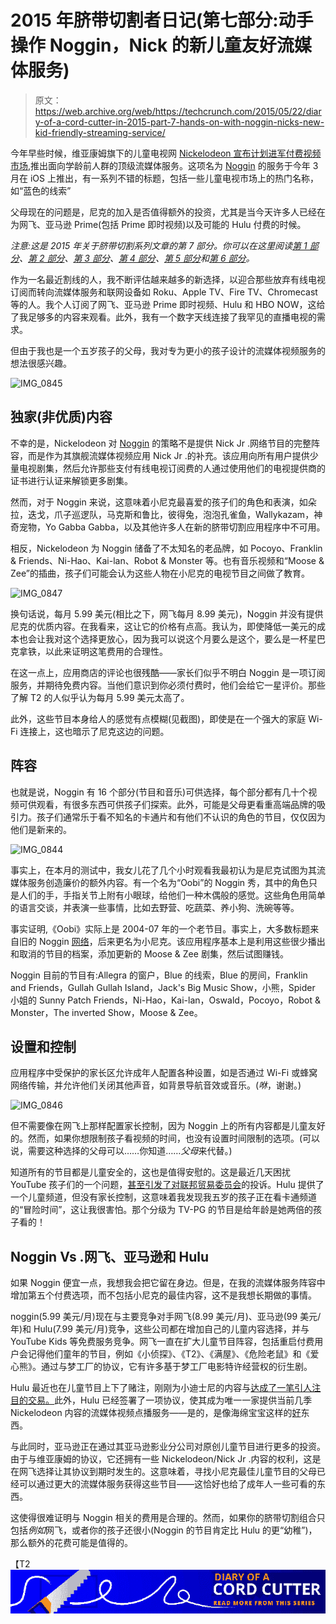 # 2015 年脐带切割者日记(第七部分:动手操作 Noggin，Nick 的新儿童友好流媒体服务)

> 原文：<https://web.archive.org/web/https://techcrunch.com/2015/05/22/diary-of-a-cord-cutter-in-2015-part-7-hands-on-with-noggin-nicks-new-kid-friendly-streaming-service/>

今年早些时候，维亚康姆旗下的儿童电视网 [Nickelodeon 宣布计划进军付费视频市场](https://web.archive.org/web/20230326051026/https://techcrunch.com/2015/02/25/nickelodeon-unveils-noggin-a-mobile-subscription-service-for-preschoolers-arriving-in-march/),推出面向学龄前人群的顶级流媒体服务。这项名为 [Noggin](https://web.archive.org/web/20230326051026/http://www.noggin.com/) 的服务于今年 3 月在 iOS 上推出，有一系列不错的标题，包括一些儿童电视市场上的热门名称，如“蓝色的线索”

父母现在的问题是，尼克的加入是否值得额外的投资，尤其是当今天许多人已经在为网飞、亚马逊 Prime(包括 Prime 即时视频)以及可能的 Hulu 付费的时候。

*注意:这是 2015 年关于脐带切割系列文章的第 7 部分。你可以在这里阅读[第 1 部分](https://web.archive.org/web/20230326051026/https://techcrunch.com/2015/02/01/the-diary-of-a-cord-cutter-in-2015/)、[第 2 部分](https://web.archive.org/web/20230326051026/https://techcrunch.com/2015/02/06/the-diary-of-a-cord-cutter-in-2015-part-2)、[第 3 部分](https://web.archive.org/web/20230326051026/https://techcrunch.com/2015/02/20/diary-of-a-cord-cutter-in-2015-part-3-using-an-over-the-air-dvr/#8S12Jw:d7MC)、[第 4 部分](https://web.archive.org/web/20230326051026/https://techcrunch.com/2015/03/13/diary-of-a-cord-cutter-in-2015-part-4-favorite-apps-and-resources/)、[第 5 部分](https://web.archive.org/web/20230326051026/https://techcrunch.com/2015/03/20/diary-of-a-cord-cutter-in-2015-part-5-upgrading-to-the-tivo-roamio-ota-dvr/)和[第 6 部分](https://web.archive.org/web/20230326051026/https://techcrunch.com/2015/04/10/diary-of-a-cord-cutter-in-2015-part-6-hbo-goes-over-the-top/)。*

作为一名最近割线的人，我不断评估越来越多的新选择，以迎合那些放弃有线电视订阅而转向流媒体服务和联网设备如 Roku、Apple TV、Fire TV、Chromecast 等的人。我个人订阅了网飞、亚马逊 Prime 即时视频、Hulu 和 HBO NOW，这给了我足够多的内容来观看。此外，我有一个数字天线连接了我罕见的直播电视的需求。

但由于我也是一个五岁孩子的父母，我对专为更小的孩子设计的流媒体视频服务的想法很感兴趣。

![IMG_0845](img/9869a48c58c1f4908c8b85224378b50d.png)

## 独家(非优质)内容

不幸的是，Nickelodeon 对 [Noggin](https://web.archive.org/web/20230326051026/http://www.noggin.com/) 的策略不是提供 Nick Jr .网络节目的完整阵容，而是作为其旗舰流媒体视频应用 Nick Jr .的补充。该应用向所有用户提供少量电视剧集，然后允许那些支付有线电视订阅费的人通过使用他们的电视提供商的证书进行认证来解锁更多剧集。

然而，对于 Noggin 来说，这意味着小尼克最喜爱的孩子们的角色和表演，如朵拉，迭戈，爪子巡逻队，马克斯和鲁比，彼得兔，泡泡孔雀鱼，Wallykazam，神奇宠物，Yo Gabba Gabba，以及其他许多人在新的脐带切割应用程序中不可用。

相反，Nickelodeon 为 Noggin 储备了不太知名的老品牌，如 Pocoyo、Franklin & Friends、Ni-Hao、Kai-lan、Robot & Monster 等。也有音乐视频和“Moose & Zee”的插曲，孩子们可能会认为这些人物在小尼克的电视节目之间做了教育。

![IMG_0847](img/86cc00755527b869d5bdc0947a35e961.png)

换句话说，每月 5.99 美元(相比之下，网飞每月 8.99 美元)，Noggin 并没有提供尼克的优质内容。在我看来，这让它的价格有点高。我认为，即使降低一美元的成本也会让我对这个选择更放心，因为我可以说这个月要么是这个，要么是一杯星巴克拿铁，以此来证明这笔费用的合理性。

在这一点上，应用商店的评论也很残酷——家长们似乎不明白 Noggin 是一项订阅服务，并期待免费内容。当他们意识到你必须付费时，他们会给它一星评价。那些了解 T2 的人似乎认为每月 5.99 美元太高了。

此外，这些节目本身给人的感觉有点模糊(见截图)，即使是在一个强大的家庭 Wi-Fi 连接上，这也暗示了尼克这边的问题。

## 阵容

也就是说，Noggin 有 16 个部分(节目和音乐)可供选择，每个部分都有几十个视频可供观看，有很多东西可供孩子们探索。此外，可能是父母更看重高端品牌的吸引力。孩子们通常乐于看不知名的卡通片和有他们不认识的角色的节目，仅仅因为他们是新来的。

![IMG_0844](img/c18e1335533b4ff58655f82e4a584358.png)

事实上，在本月的测试中，我女儿花了几个小时观看我最初认为是尼克试图为其流媒体服务创造廉价的额外内容。有一个名为“Oobi”的 Noggin 秀，其中的角色只是人们的手，手指关节上附有小眼球，给他们一种木偶般的感觉。这些角色用简单的语言交谈，并表演一些事情，比如去野营、吃蔬菜、养小狗、洗碗等等。

事实证明,《Oobi》实际上是 2004-07 年的一个老节目。事实上，大多数标题来自旧的 Noggin [网络](https://web.archive.org/web/20230326051026/http://en.wikipedia.org/wiki/Nick_Jr.#As_Noggin_.281999.E2.80.932009.29)，后来更名为小尼克。该应用程序基本上是利用这些很少播出和取消的节目的档案，添加更新的 Moose & Zee 剧集，然后试图赚钱。

Noggin 目前的节目有:Allegra 的窗户，Blue 的线索，Blue 的房间，Franklin and Friends，Gullah Gullah Island，Jack's Big Music Show，小熊，Spider 小姐的 Sunny Patch Friends，Ni-Hao，Kai-lan，Oswald，Pocoyo，Robot & Monster，The inverted Show，Moose & Zee。

## 设置和控制

应用程序中受保护的家长区允许成年人配置各种设置，如是否通过 Wi-Fi 或蜂窝网络传输，并允许他们关闭其他声音，如背景导航音效或音乐。(*咻*，谢谢。)

![IMG_0846](img/d8e63cafa15680e59a84e01195ea6f5d.png)

但不需要像在网飞上那样配置家长控制，因为 Noggin 上的所有内容都是儿童友好的。然而，如果你想限制孩子看视频的时间，也没有设置时间限制的选项。(可以说，需要这种选择的父母可以……你知道……*父母*来代替。)

知道所有的节目都是儿童安全的，这也是值得安慰的。这是最近几天困扰 YouTube 孩子们的一个问题，[甚至引发了对联邦贸易委员会](https://web.archive.org/web/20230326051026/https://techcrunch.com/2015/05/19/youtube-kids-app-reported-to-ftc-for-featuring-videos-with-adult-content/)的投诉。Hulu 提供了一个儿童频道，但没有家长控制，这意味着我发现我五岁的孩子正在看卡通频道的“冒险时间”，这让我很害怕。那个分级为 TV-PG 的节目是给年龄是她两倍的孩子看的！

## Noggin Vs .网飞、亚马逊和 Hulu

如果 Noggin 便宜一点，我想我会把它留在身边。但是，在我的流媒体服务阵容中增加第五个付费选项，而不包括小尼克的最佳内容，这不是我想长期做的事情。

noggin(5.99 美元/月)现在与主要竞争对手网飞(8.99 美元/月)、亚马逊(99 美元/年)和 Hulu(7.99 美元/月)竞争，这些公司都在增加自己的儿童内容选择，并与 YouTube Kids 等免费服务竞争。网飞一直在扩大儿童节目阵容，包括重启付费用户会记得他们童年的节目，例如《小侦探》、《T2》、《满屋》、《危险老鼠》和《爱心熊》。通过与梦工厂的协议，它有许多基于梦工厂电影特许经营权的衍生剧。

Hulu 最近也在儿童节目上下了赌注，刚刚为小迪士尼的内容与[达成了一笔引人注目的交易。](https://web.archive.org/web/20230326051026/https://techcrunch.com/2015/03/03/hulus-latest-kids-deal-brings-disney-jr-content-to-its-service-for-the-first-time/)此外，Hulu 已经签署了一项协议，使其成为唯一一家提供当前几季 Nickelodeon 内容的流媒体视频点播服务——是的，是像海绵宝宝这样的[好](https://web.archive.org/web/20230326051026/http://www.hulu.com/spongebob-squarepants)东西。

与此同时，亚马逊正在通过其亚马逊影业分公司对原创儿童节目进行更多的投资。由于与维亚康姆的协议，它还拥有一些 Nickelodeon/Nick Jr .内容的权利，这是在网飞选择让其协议到期时发生的。这意味着，寻找小尼克最佳儿童节目的父母已经可以通过更大的流媒体服务获得这些节目——这恰好也给了成年人一些可看的东西。

这使得很难证明与 Noggin 相关的费用是合理的。然而，如果你的脐带切割组合只包括*例如*网飞，或者你的孩子还很小(Noggin 的节目肯定比 Hulu 的更“幼稚”)，那么额外的花费可能是值得的。

【T2![cord-cutter-banner1](img/5c8bbdb0c2250276598e78ae6c0d1e99.png)